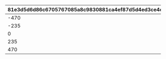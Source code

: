 |81e3d5d6d86c6705767085a8c9830881ca4ef87d5d4ed3ce4e3423e97aec64ab|48c5314e4592d204bcd62c6418fba56606030be28589fc8b788767818a9af62d|1bf0776d91b10e92e54bc6f45f2fa4e1463b09d381e180f2dc24d8279a8a4790|
| --- | --- | --- |
|-470|20|1|
|-235|0|2|
|0|10|3|
|235|20|4|
|470|10|5|
